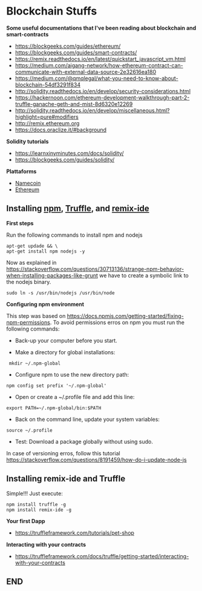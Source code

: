 # Blockchain Stuffs

**Some useful documentations that I've been reading about blockchain and smart-contracts**
- https://blockgeeks.com/guides/ethereum/
- https://blockgeeks.com/guides/smart-contracts/
- https://remix.readthedocs.io/en/latest/quickstart_javascript_vm.html
- https://medium.com/aigang-network/how-ethereum-contract-can-communicate-with-external-data-source-2e32616ea180
- https://medium.com/@qmqlegal/what-you-need-to-know-about-blockchain-54df3291f834
- http://solidity.readthedocs.io/en/develop/security-considerations.html
- https://hackernoon.com/ethereum-development-walkthrough-part-2-truffle-ganache-geth-and-mist-8d6320e12269
- http://solidity.readthedocs.io/en/develop/miscellaneous.html?highlight=pure#modifiers
- http://remix.ethereum.org
- https://docs.oraclize.it/#background

**Solidity tutorials**
- https://learnxinyminutes.com/docs/solidity/
- https://blockgeeks.com/guides/solidity/

**Plattaforms**
- [Namecoin](https://namecoin.org/)
- [Ethereum](https://www.ethereum.org/)


## Installing [npm](https://www.npmjs.com/), [Truffle](https://github.com/trufflesuite/truffle), and [remix-ide](https://github.com/ethereum/remix-ide)

**First steps**

Run the following commands to install npm and nodejs

```
apt-get updade && \
apt-get install npm nodejs -y
```

Now as explained in https://stackoverflow.com/questions/30713136/strange-npm-behavior-when-installing-packages-like-grunt we have to create a symbolic link to the nodejs binary.

```
sudo ln -s /usr/bin/nodejs /usr/bin/node
```

**Configuring npm environment**

This step was based on https://docs.npmjs.com/getting-started/fixing-npm-permissions. To avoid permissions erros on npm
you must run the following commands:

* Back-up your computer before you start.

* Make a directory for global installations:

```
 mkdir ~/.npm-global
```

* Configure npm to use the new directory path:

```
npm config set prefix '~/.npm-global'
```

* Open or create a ~/.profile file and add this line:

```
export PATH=~/.npm-global/bin:$PATH
```

* Back on the command line, update your system variables:

```
source ~/.profile
```
* Test: Download a package globally without using sudo.

 In case of versioning erros,  follow this tutorial https://stackoverflow.com/questions/8191459/how-do-i-update-node-js

## Installing remix-ide and Truffle
Simple!!! Just execute:

```
npm install truffle -g
npm install remix-ide -g
```

**Your first Dapp**
- https://truffleframework.com/tutorials/pet-shop

**Interacting with your contracts**
- https://truffleframework.com/docs/truffle/getting-started/interacting-with-your-contracts

## END
